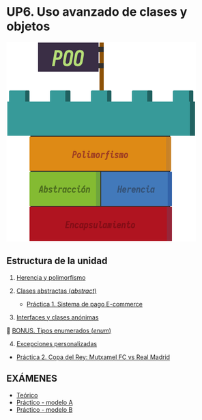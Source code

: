 # UP6. Uso avanzado de clases y objetos
![herencia](herencia.png)

## Estructura de la unidad
1.  [Herencia y polimorfismo](https://pbendom3.github.io/prog-1cfgs-daw/ups/UP6/6_1_herencia/index.html)
2.  [Clases abstractas (_abstract_)](https://pbendom3.github.io/prog-1cfgs-daw/ups/UP6/6_2_abstractas/index.html)

      - [Práctica 1. Sistema de pago E-commerce](3_Práctica_1_Sistema_pago_ecommerce.pdf)
     
3.  [Interfaces y clases anónimas](https://pbendom3.github.io/prog-1cfgs-daw/ups/UP6/6_3_interfaces_clases_anonimas/index.html)

🎁 [BONUS. Tipos enumerados (_enum_)]()

4.  [Excepciones personalizadas]()
   
- [Práctica 2. Copa del Rey: Mutxamel FC vs Real Madrid]()

## EXÁMENES
- [Teórico](8_EXAMEN_TEÓRICO_UD6.pdf)
- [Práctico - modelo A](9_EXAMEN_PRÁCTICO_UD6.pdf)
- [Práctico - modelo B](10_EXAMEN_PRÁCTICO_UD6.pdf)
